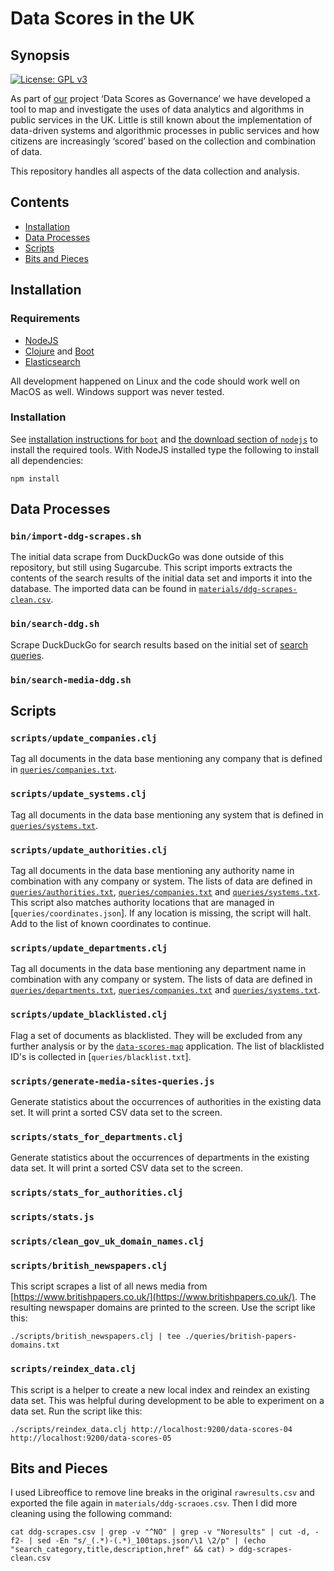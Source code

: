 # Data Scores in the UK

## Synopsis

[![License: GPL v3](https://img.shields.io/badge/License-GPL%20v3-blue.svg)](https://www.gnu.org/licenses/gpl-3.0)

As part of [our](https://datajusticelab.org/) project ‘Data Scores as
Governance’ we have developed a tool to map and investigate the uses of data
analytics and algorithms in public services in the UK. Little is still known
about the implementation of data-driven systems and algorithmic processes in
public services and how citizens are increasingly ‘scored’ based on the
collection and combination of data.

This repository handles all aspects of the data collection and analysis.

## Contents

- [Installation](#installation)
- [Data Processes](#data-processes)
- [Scripts](#scripts)
- [Bits and Pieces](#bits-and-pieces)

## Installation

### Requirements

- [NodeJS](https://nodejs.org/)
- [Clojure](https://clojure.org) and [Boot](https://github.com/boot-clj/boot)
- [Elasticsearch](https://www.elastic.co/guide/en/elasticsearch/reference/current/index.html)

All development happened on Linux and the code should work well on MacOS as
well. Windows support was never tested.

### Installation

See [installation instructions for `boot`](https://github.com/boot-clj/boot#install) and [the download section of `nodejs`](https://nodejs.org/en/download/) to install the required tools. With NodeJS installed type the following to install all dependencies:

```
npm install
```

## Data Processes

### `bin/import-ddg-scrapes.sh`

The initial data scrape from DuckDuckGo was done outside of this repository, but still using Sugarcube. This script imports extracts the contents of the search results of the initial data set and imports it into the database. The imported data can be found in [`materials/ddg-scrapes-clean.csv`](materials/ddg-scrapes-clean.csv).

### `bin/search-ddg.sh`

Scrape DuckDuckGo for search results based on the initial set of [search queries](queries/search-terms.txt).

### `bin/search-media-ddg.sh`

## Scripts

### `scripts/update_companies.clj`

Tag all documents in the data base mentioning any company that is defined in [`queries/companies.txt`](queries/companies.txt).

### `scripts/update_systems.clj`

Tag all documents in the data base mentioning any system that is defined in [`queries/systems.txt`](queries/systems.txt).

### `scripts/update_authorities.clj`

Tag all documents in the data base mentioning any authority name in combination with any company or system. The lists of data are defined in [`queries/authorities.txt`](queries/authorities.txt),  [`queries/companies.txt`](queries/companies.txt) and [`queries/systems.txt`](queries/systems.txt). This script also matches authority locations that are managed in [`queries/coordinates.json`]. If any location is missing, the script will halt. Add to the list of known coordinates to continue.

### `scripts/update_departments.clj`

Tag all documents in the data base mentioning any department name in combination with any company or system. The lists of data are defined in [`queries/departments.txt`](queries/departments.txt),  [`queries/companies.txt`](queries/companies.txt) and [`queries/systems.txt`](queries/systems.txt).

### `scripts/update_blacklisted.clj`

Flag a set of documents as blacklisted. They will be excluded from any further analysis or by the [`data-scores-map`](https://github.com/critocrito/data-scores-map) application. The list of blacklisted ID's is collected in [`queries/blacklist.txt`].

### `scripts/generate-media-sites-queries.js`

Generate statistics about the occurrences of authorities in the existing data set. It will print a sorted CSV data set to the screen.

### `scripts/stats_for_departments.clj`

Generate statistics about the occurrences of departments in the existing data set. It will print a sorted CSV data set to the screen.

### `scripts/stats_for_authorities.clj`

### `scripts/stats.js`

### `scripts/clean_gov_uk_domain_names.clj`

### `scripts/british_newspapers.clj`

This script scrapes a list of all news media from [https://www.britishpapers.co.uk/](https://www.britishpapers.co.uk/). The resulting newspaper domains are printed to the screen. Use the script like this:

```
./scripts/british_newspapers.clj | tee ./queries/british-papers-domains.txt
```

### `scripts/reindex_data.clj`

This script is a helper to create a new local index and reindex an existing data set. This was helpful during development to be able to experiment on a data set. Run the script like this:

```
./scripts/reindex_data.clj http://localhost:9200/data-scores-04 http://localhost:9200/data-scores-05
```

## Bits and Pieces

I used Libreoffice to remove line breaks in the original `rawresults.csv` and
exported the file again in `materials/ddg-scraoes.csv`. Then I did more
cleaning using the following command:

    cat ddg-scrapes.csv | grep -v "^NO" | grep -v "Noresults" | cut -d, -f2- | sed -En "s/_(.*)-(.*)_100taps.json/\1 \2/p" | (echo "search_category,title,description,href" && cat) > ddg-scrapes-clean.csv
